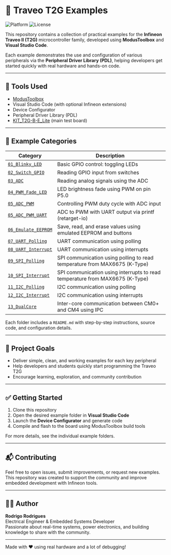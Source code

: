 # 🚀 Traveo T2G Examples

![Platform](https://img.shields.io/badge/platform-Traveo%20T2G-blue)
![License](https://img.shields.io/badge/license-MIT-green)

This repository contains a collection of practical examples for the **Infineon Traveo II (T2G)** microcontroller family, developed using **ModusToolbox** and **Visual Studio Code**.

Each example demonstrates the use and configuration of various peripherals via the **Peripheral Driver Library (PDL)**, helping developers get started quickly with real hardware and hands-on code.

---

## 🔧 Tools Used

- [ModusToolbox](https://www.infineon.com/cms/en/design-support/tools/sdk/modustoolbox-software/)
- Visual Studio Code (with optional Infineon extensions)
- Device Configurator
- Peripheral Driver Library (PDL)
- [KIT_T2G-B-E_Lite](https://www.infineon.com/cms/en/product/evaluation-boards/kit_t2g-b-e_lite/) (main test board)

---

## 📁 Example Categories

| Category                      | Description                                                               |
|-------------------------------|---------------------------------------------------------------------------|
| [`01_Blinky_LED`](./01_Blinky_LED)             | Basic GPIO control: toggling LEDs                                           |
| [`02_Switch_GPIO`](./02_Switch_GPIO)           | Reading GPIO input from switches                                            |
| [`03_ADC`](./03_ADC)                          | Reading analog signals using the ADC                                       |
| [`04_PWM_Fade_LED`](./04_PWM_Fade_LED)         | LED brightness fade using PWM on pin P5.0                                  |
| [`05_ADC_PWM`](./05_ADC_PWM)                   | Controlling PWM duty cycle with ADC input                                  |
| [`05_ADC_PWM_UART`](./05_ADC_PWM_UART)         | ADC to PWM with UART output via printf (retarget-io)                       |
| [`06_Emulate_EEPROM`](./06_Emulate_EEPROM)     | Save, read, and erase values using emulated EEPROM and buttons            |
| [`07_UART_Polling`](./07_UART_Polling)         | UART communication using polling                                            |
| [`08_UART_Interrupt`](./08_UART_Interrupt)     | UART communication using interrupts                                         |
| [`09_SPI_Polling`](./09_SPI_Polling)         | SPI communication using polling to read temperature from MAX6675 (K-Type)  |
| [`10_SPI_Interrupt`](./10_SPI_Interrupt)     | SPI communication using interrupts to read temperature from MAX6675 (K-Type) |
| [`11_I2C_Polling`](./11_I2C_Polling)           | I2C communication using polling                                             |
| [`12_I2C_Interrupt`](./12_I2C_Interrupt)       | I2C communication using interrupts                                          |
| [`13_DualCore`](./13_DualCore)                 | Inter-core communication between CM0+ and CM4 using IPC                    |

Each folder includes a `README.md` with step-by-step instructions, source code, and configuration details.

---

## 🧠 Project Goals

- Deliver simple, clean, and working examples for each key peripheral
- Help developers and students quickly start programming the Traveo T2G
- Encourage learning, exploration, and community contribution

---

## ✅ Getting Started

1. Clone this repository
2. Open the desired example folder in **Visual Studio Code**
3. Launch the **Device Configurator** and generate code
4. Compile and flash to the board using ModusToolbox build tools

For more details, see the individual example folders.

---

## 📬 Contributing

Feel free to open issues, submit improvements, or request new examples.  
This repository was created to support the community and improve embedded development with Infineon tools.

---

## 👨‍💻 Author

**Rodrigo Rodrigues**  
Electrical Engineer & Embedded Systems Developer  
Passionate about real-time systems, power electronics, and building knowledge to share with the community.

---

Made with ❤️ using real hardware and a lot of debugging!
